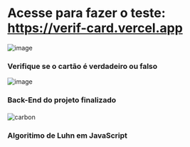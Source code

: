 # Acesse para fazer o teste: https://verif-card.vercel.app
![image](https://github.com/devGuus/Treinamentos/assets/93723573/fa74256d-0aa9-4ce6-92df-a5932b2f5970)
### Verifique se o cartão é verdadeiro ou falso
![image](https://github.com/devGuus/Treinamentos/assets/93723573/4c0e4663-8e62-4c6c-9eaa-693f1d1bac2f)
### Back-End do projeto finalizado
####
![carbon](https://github.com/devGuus/Treinamentos/assets/93723573/9ace19dd-4715-4c1a-8ec4-e612cf808fef)
### Algoritimo de Luhn em JavaScript
